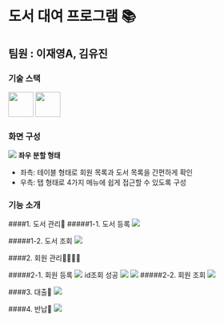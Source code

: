 # 도서 대여 프로그램 📚
 팀원 : 이재영A, 김유진
---
### 기술 스택
<img height="50" src="https://img.shields.io/badge/c++-00599C?style-flat&logo=C++&logoColor=white"/> <img height="50" src="https://img.shields.io/badge/Qt-41CD52?style=flat&logo=Qt&logoColor=white"/> 

### 화면 구성
<img src="https://github.com/user-attachments/assets/ffef352b-309c-4f7f-92dc-c261807173eb"/>
<b>좌우 분할 형태</b>

* 좌측: 테이블 형태로 회원 목록과 도서 목록을 간편하게 확인
* 우측: 탭 형태로 4가지 메뉴에 쉽게 접근할 수 있도록 구성

### 기능 소개

####1. 도서 관리📖
#####1-1. 도서 등록
    <img src="https://github.com/user-attachments/assets/233d5f45-aa00-457b-a451-08aa19f37b1a"/>
    
#####1-2. 도서 조회
    <img src="https://github.com/user-attachments/assets/c4a0d7dd-7af9-4ce4-98ec-033bec5e0386"/>

####2. 회원 관리👨‍👩‍👧‍👦

#####2-1. 회원 등록
    <img src="https://github.com/user-attachments/assets/f8b5b6f7-2a26-4026-9f9f-db725ad22e1e"/>
    id조회 성공
    <img src="https://github.com/user-attachments/assets/417d78c8-3056-4fd9-95cf-d4157a5e37b8"/>
    <img src="https://github.com/user-attachments/assets/f9bc5ebc-435a-4c12-bda3-8b584a4ae990"/>
#####2-2. 회원 조회
    <img src="https://github.com/user-attachments/assets/31d89fc0-d1ed-4d63-9867-ab7a23b34a12"/>

####3. 대출📗
    <img src="https://github.com/user-attachments/assets/20541533-01a8-4ede-8b71-3961775543f8"/>

####4. 반납📘
    <img src="https://github.com/user-attachments/assets/1fbdc796-66b7-40e4-9c07-5fee6beff37b"/>

